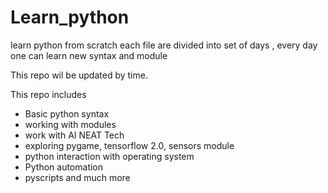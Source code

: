 # Learn_python

learn python from scratch
each file are divided into set of days , every day one can learn new syntax and module

This repo wil be updated by time.

This repo includes
* Basic python syntax
* working with modules
* work with AI NEAT Tech
* exploring pygame, tensorflow 2.0, sensors module
* python interaction with operating system 
* Python automation 
* pyscripts
and much more

